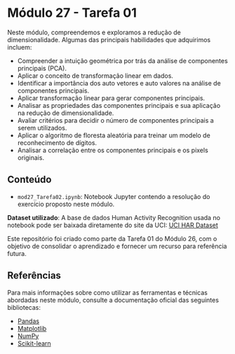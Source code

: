 # Módulo 27 - Tarefa 01

Neste módulo, compreendemos e exploramos a redução de dimensionalidade. Algumas das principais habilidades que adquirimos incluem:
- Compreender a intuição geométrica por trás da análise de componentes principais (PCA).
- Aplicar o conceito de transformação linear em dados.
- Identificar a importância dos auto vetores e auto valores na análise de componentes principais.
- Aplicar transformação linear para gerar componentes principais.
- Analisar as propriedades das componentes principais e sua aplicação na redução de dimensionalidade.
- Avaliar critérios para decidir o número de componentes principais a serem utilizados.
- Aplicar o algoritmo de floresta aleatória para treinar um modelo de reconhecimento de dígitos.
- Analisar a correlação entre os componentes principais e os pixels originais.

## Conteúdo
- `mod27_Tarefa02.ipynb`: Notebook Jupyter contendo a resolução do exercício proposto neste módulo.

**Dataset utilizado**: A base de dados Human Activity Recognition usada no notebook pode ser baixada diretamente do site da UCI: [UCI HAR Dataset](https://archive.ics.uci.edu/dataset/240/human+activity+recognition+using+smartphones)

Este repositório foi criado como parte da Tarefa 01 do Módulo 26, com o objetivo de consolidar o aprendizado e fornecer um recurso para referência futura.

## Referências

Para mais informações sobre como utilizar as ferramentas e técnicas abordadas neste módulo, consulte a documentação oficial das seguintes bibliotecas:

- [Pandas](https://pandas.pydata.org/docs/)
- [Matplotlib](https://matplotlib.org/stable/contents.html)
- [NumPy](https://numpy.org/doc/)
- [Scikit-learn](https://scikit-learn.org/stable/)
